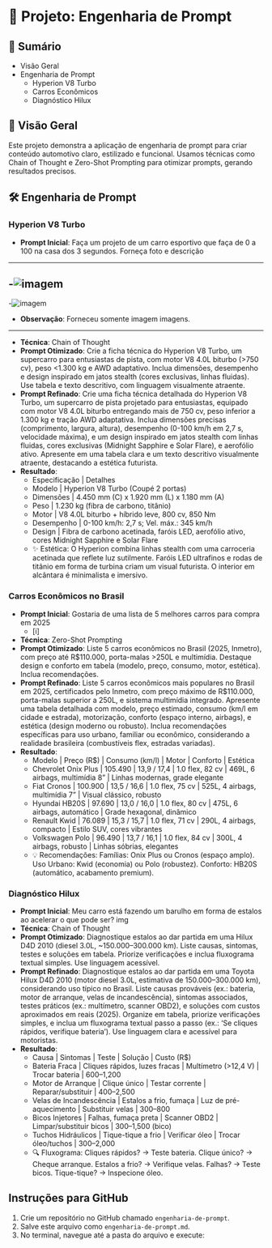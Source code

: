 # 🚀 Projeto: Engenharia de Prompt
## 📑 Sumário
- Visão Geral
- Engenharia de Prompt
  - Hyperion V8 Turbo
  - Carros Econômicos
  - Diagnóstico Hilux

## 🌟 Visão Geral
Este projeto demonstra a aplicação de engenharia de prompt para criar conteúdo automotivo claro, estilizado e funcional. Usamos técnicas como Chain of Thought e Zero-Shot Prompting para otimizar prompts, gerando resultados precisos.

## 🛠️ Engenharia de Prompt

### Hyperion V8 Turbo
- **Prompt Inicial**: Faça um projeto de um carro esportivo que faça de 0 a 100 na casa dos 3 segundos. Forneça foto e descrição
---
  -![imagem]()
  ---
  -![imagem]()

- **Observação**: Forneceu somente imagem imagens.
---
- **Técnica**: Chain of Thought
- **Prompt Otimizado**: Crie a ficha técnica do Hyperion V8 Turbo, um supercarro para entusiastas de pista, com motor V8 4.0L biturbo (>750 cv), peso <1.300 kg e AWD adaptativo. Inclua dimensões, desempenho e design inspirado em jatos stealth (cores exclusivas, linhas fluidas). Use tabela e texto descritivo, com linguagem visualmente atraente.
- **Prompt Refinado**: Crie uma ficha técnica detalhada do Hyperion V8 Turbo, um supercarro de pista projetado para entusiastas, equipado com motor V8 4.0L biturbo entregando mais de 750 cv, peso inferior a 1.300 kg e tração AWD adaptativa. Inclua dimensões precisas (comprimento, largura, altura), desempenho (0-100 km/h em 2,7 s, velocidade máxima), e um design inspirado em jatos stealth com linhas fluidas, cores exclusivas (Midnight Sapphire e Solar Flare), e aerofólio ativo. Apresente em uma tabela clara e um texto descritivo visualmente atraente, destacando a estética futurista.
- **Resultado**:
  - Especificação | Detalhes
  - Modelo | Hyperion V8 Turbo (Coupé 2 portas)
  - Dimensões | 4.450 mm (C) x 1.920 mm (L) x 1.180 mm (A)
  - Peso | 1.230 kg (fibra de carbono, titânio)
  - Motor | V8 4.0L biturbo + híbrido leve, 800 cv, 850 Nm
  - Desempenho | 0-100 km/h: 2,7 s; Vel. máx.: 345 km/h
  - Design | Fibra de carbono acetinada, faróis LED, aerofólio ativo, cores Midnight Sapphire e Solar Flare
  - ✨ Estética: O Hyperion combina linhas stealth com uma carroceria acetinada que reflete luz sutilmente. Faróis LED ultrafinos e rodas de titânio em forma de turbina criam um visual futurista. O interior em alcântara é minimalista e imersivo.

### Carros Econômicos no Brasil
- **Prompt Inicial**: Gostaria de uma lista de 5 melhores carros para compra em 2025
  - [i]
- **Técnica**: Zero-Shot Prompting
- **Prompt Otimizado**: Liste 5 carros econômicos no Brasil (2025, Inmetro), com preço até R$110.000, porta-malas >250L e multimídia. Destaque design e conforto em tabela (modelo, preço, consumo, motor, estética). Inclua recomendações.
- **Prompt Refinado**: Liste 5 carros econômicos mais populares no Brasil em 2025, certificados pelo Inmetro, com preço máximo de R$110.000, porta-malas superior a 250L, e sistema multimídia integrado. Apresente uma tabela detalhada com modelo, preço estimado, consumo (km/l em cidade e estrada), motorização, conforto (espaço interno, airbags), e estética (design moderno ou robusto). Inclua recomendações específicas para uso urbano, familiar ou econômico, considerando a realidade brasileira (combustíveis flex, estradas variadas).
- **Resultado**:
  - Modelo | Preço (R$) | Consumo (km/l) | Motor | Conforto | Estética
  - Chevrolet Onix Plus | 105.490 | 13,9 / 17,4 | 1.0 flex, 82 cv | 469L, 6 airbags, multimídia 8” | Linhas modernas, grade elegante
  - Fiat Cronos | 100.900 | 13,5 / 16,6 | 1.0 flex, 75 cv | 525L, 4 airbags, multimídia 7” | Visual clássico, robusto
  - Hyundai HB20S | 97.690 | 13,0 / 16,0 | 1.0 flex, 80 cv | 475L, 6 airbags, automático | Grade hexagonal, dinâmico
  - Renault Kwid | 76.089 | 15,3 / 15,7 | 1.0 flex, 71 cv | 290L, 4 airbags, compacto | Estilo SUV, cores vibrantes
  - Volkswagen Polo | 96.490 | 13,7 / 16,1 | 1.0 flex, 84 cv | 300L, 4 airbags, robusto | Linhas sóbrias, elegantes
  - 💡 Recomendações: Famílias: Onix Plus ou Cronos (espaço amplo). Uso Urbano: Kwid (economia) ou Polo (robustez). Conforto: HB20S (automático, acabamento premium).

### Diagnóstico Hilux
- **Prompt Inicial**: Meu carro está fazendo um barulho em forma de estalos ao acelerar o que pode ser?
  img
- **Técnica**: Chain of Thought
- **Prompt Otimizado**: Diagnostique estalos ao dar partida em uma Hilux D4D 2010 (diesel 3.0L, ~150.000–300.000 km). Liste causas, sintomas, testes e soluções em tabela. Priorize verificações e inclua fluxograma textual simples. Use linguagem acessível.
- **Prompt Refinado**: Diagnostique estalos ao dar partida em uma Toyota Hilux D4D 2010 (motor diesel 3.0L, estimativa de 150.000–300.000 km), considerando uso típico no Brasil. Liste causas prováveis (ex.: bateria, motor de arranque, velas de incandescência), sintomas associados, testes práticos (ex.: multímetro, scanner OBD2), e soluções com custos aproximados em reais (2025). Organize em tabela, priorize verificações simples, e inclua um fluxograma textual passo a passo (ex.: ‘Se cliques rápidos, verifique bateria’). Use linguagem clara e acessível para motoristas.
- **Resultado**:
  - Causa | Sintomas | Teste | Solução | Custo (R$)
  - Bateria Fraca | Cliques rápidos, luzes fracas | Multímetro (>12,4 V) | Trocar bateria | 600–1,200
  - Motor de Arranque | Clique único | Testar corrente | Reparar/substituir | 400–2,500
  - Velas de Incandescência | Estalos a frio, fumaça | Luz de pré-aquecimento | Substituir velas | 300–800
  - Bicos Injetores | Falhas, fumaça preta | Scanner OBD2 | Limpar/substituir bicos | 300–1,500 (bico)
  - Tuchos Hidráulicos | Tique-tique a frio | Verificar óleo | Trocar óleo/tuchos | 300–2,000
  - 🔍 Fluxograma: Cliques rápidos? → Teste bateria. Clique único? → Cheque arranque. Estalos a frio? → Verifique velas. Falhas? → Teste bicos. Tique-tique? → Inspecione óleo.

## Instruções para GitHub
1. Crie um repositório no GitHub chamado `engenharia-de-prompt`.
2. Salve este arquivo como `engenharia-de-prompt.md`.
3. No terminal, navegue até a pasta do arquivo e execute:
